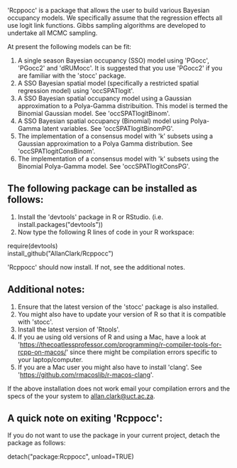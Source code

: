 'Rcppocc' is a package that allows the user to build various Bayesian occupancy models. We specifically assume that the regression effects all use logit link functions. Gibbs sampling algorithms are developed to undertake all MCMC sampling.

At present the following models can be fit:
1. A single season Bayesian occupancy (SSO) model using 'PGocc', 'PGocc2' and 'dRUMocc'. It is suggested that you use 'PGocc2' if you are familiar with the 'stocc' package.
2. A SSO Bayesian spatial model (specifically a restricted spatial regression model) using 'occSPATlogit'.
3. A SSO Bayesian spatial occupancy model using a Gaussian approximation to a Polya-Gamma distribuition. This model is termed the Binomial Gaussian model. See 'occSPATlogitBinom'.
4. A SSO Bayesian spatial occupancy (Binomial) model using Polya-Gamma latent variables. See 'occSPATlogitBinomPG'.
5. The implementation of a consensus model with 'k' subsets using a Gaussian approximation to a Polya Gamma distribution. See 'occSPATlogitConsBinom'.
6. The implementation of a consensus model with 'k' subsets using the Binomial Polya-Gamma model. See 'occSPATlogitConsPG'.


The following package can be installed as follows: 
--------------------------------------------------

1. Install the 'devtools' package in R or RStudio. 
   (i.e. install.packages("devtools"))
2. Now type the following R lines of code in your R workspace: 

require(devtools)  
install_github("AllanClark/Rcppocc")

'Rcppocc' should now install. If not, see the additional notes.

Additional notes:
-----------------
1. Ensure that the latest version of the 'stocc' package is also installed. 
2. You might also have to update your version of R so that it is compatible with 'stocc'. 
3. Install the latest version of 'Rtools'. 
4. If you ae using old versions of R and using a Mac, have a look at 'https://thecoatlessprofessor.com/programming/r-compiler-tools-for-rcpp-on-macos/' since there might be compilation errors specific to your laptop/computer.
5. If you are a Mac user you might also have to install 'clang'. See 'https://github.com/rmacoslib/r-macos-clang'.

If the above installation does not work email your compilation errors and the specs of the your system to allan.clark@uct.ac.za.

A quick note on exiting 'Rcppocc':
----------------------------------

If you do not want to use the package in your current project, detach the package
as follows:

detach("package:Rcppocc", unload=TRUE)
